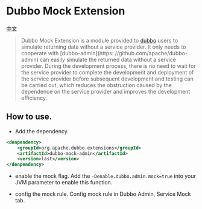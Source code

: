 # Dubbo Mock Extension
[中文](README_ch.md)
> Dubbo Mock Extension is a module provided to [dubbo](https://github.com/apache/dubbo) users to simulate returning data without a service provider. It only needs to cooperate with [dubbo-admin](https: //github.com/apache/dubbo-admin) can easily simulate the returned data without a service provider. 
> During the development process, there is no need to wait for the service provider to complete the development and deployment of the service provider before subsequent development and testing can be carried out, which reduces the obstruction caused by the dependence on the service provider and improves the development efficiency.

## How to use.
- Add the dependency.
```xml
<denpendency>
    <groupId>org.apache.dubbo.extensions</groupId>
    <artifactId>dubbo-mock-admin</artifactId>
    <version>last</version>
</denpendency>
```
- enable the mock flag.
Add the ``` -Denable.dubbo.admin.mock=true ``` into your JVM parameter to enable this function.

- config the mock rule.
Config mock rule in Dubbo Admin, Service Mock tab.
